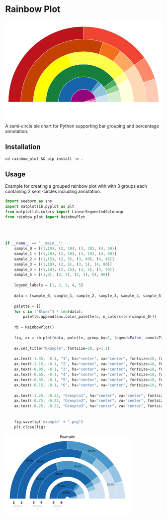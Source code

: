 # Rainbow Plot
<img src=doc/img/rainbow.png width="600px">
A semi-circle pie chart for Python supporting bar grouping and percentage annotation.

## Installation
```
cd rainbow_plot && pip install -e . 
```

## Usage
Example for creating a grouped rainbow plot with with 3 groups each containing 2 semi-circles including annotation.

```python
import seaborn as sns
import matplotlib.pyplot as plt
from matplotlib.colors import LinearSegmentedColormap
from rainbow_plot import RainbowPlot




if __name__ == "__main__":
    sample_0 = [(1,10), (2, 10), (3, 30), (4, 50)]
    sample_1 = [(1,20), (2, 10), (3, 10), (4, 60)]
    sample_2 = [(1,15), (2, 5), (3, 40), (4, 40)]
    sample_3 = [(1,10), (2, 5), (3, 5), (4, 80)]
    sample_4 = [(1,10), (2, 15), (3, 5), (4, 70)]
    sample_5 = [(1,0), (2, 5), (3, 5), (4, 90)]

    legend_labels = [1, 2, 3, 4, 5]

    data = [sample_0, sample_1, sample_2, sample_3, sample_4, sample_5]

    palette = []
    for c in ["Blues"] * len(data):
        palette.append(sns.color_palette(c, n_colors=len(sample_0)))

    rb = RainbowPlot()

    fig, ax = rb.plot(data, palette, group_by=2, legend=False, annot=True)

    ax.set_title("Example", fontsize=20, y=1.1)

    ax.text(-1.35, -0.1, "1", ha="center", va="center", fontsize=18, fontweight='bold')
    ax.text(-1.15, -0.1, "2", ha="center", va="center", fontsize=18, fontweight='bold')
    ax.text(-0.85, -0.1, "3", ha="center", va="center", fontsize=18, fontweight='bold')
    ax.text(-0.65, -0.1, "4", ha="center", va="center", fontsize=18, fontweight='bold')
    ax.text(-0.35, -0.1, "5", ha="center", va="center", fontsize=18, fontweight='bold')
    ax.text(-0.15, -0.1, "6", ha="center", va="center", fontsize=18, fontweight='bold')
    
    ax.text(-1.25, -0.22, "Group\n1", ha="center", va="center", fontsize=16, fontweight='bold', color="lightgrey")
    ax.text(-0.75, -0.22, "Group\n2", ha="center", va="center", fontsize=16, fontweight='bold', color="lightgrey")
    ax.text(-0.25, -0.22, "Group\n3", ha="center", va="center", fontsize=16, fontweight='bold', color="lightgrey")


    fig.savefig('example' + ".png")
    plt.close(fig)
```
<img src=doc/img/example.png width="400px">
